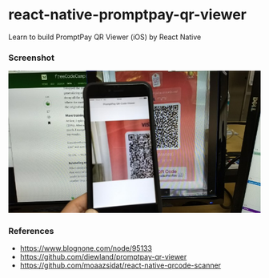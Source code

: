 # react-native-promptpay-qr-viewer
Learn to build PromptPay QR Viewer (iOS) by React Native

### Screenshot
<img src='https://raw.githubusercontent.com/diewland/react-native-promptpay-qr-viewer/master/sample.jpg'>

### References
* https://www.blognone.com/node/95133
* https://github.com/diewland/promptpay-qr-viewer
* https://github.com/moaazsidat/react-native-qrcode-scanner
